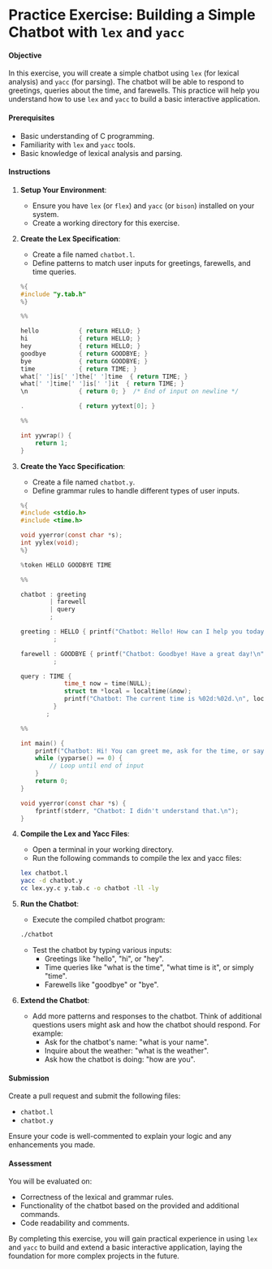 # Practice Exercise: Building a Simple Chatbot with `lex` and `yacc`

#### Objective

In this exercise, you will create a simple chatbot using `lex` (for lexical analysis) and `yacc` (for parsing). The chatbot will be able to respond to greetings, queries about the time, and farewells. This practice will help you understand how to use `lex` and `yacc` to build a basic interactive application.

#### Prerequisites

- Basic understanding of C programming.
- Familiarity with `lex` and `yacc` tools.
- Basic knowledge of lexical analysis and parsing.

#### Instructions

1. **Setup Your Environment**:

   - Ensure you have `lex` (or `flex`) and `yacc` (or `bison`) installed on your system.
   - Create a working directory for this exercise.

2. **Create the Lex Specification**:

   - Create a file named `chatbot.l`.
   - Define patterns to match user inputs for greetings, farewells, and time queries.

   ```c
   %{
   #include "y.tab.h"
   %}

   %%

   hello           { return HELLO; }
   hi              { return HELLO; }
   hey             { return HELLO; }
   goodbye         { return GOODBYE; }
   bye             { return GOODBYE; }
   time            { return TIME; }
   what[' ']is[' ']the[' ']time  { return TIME; }
   what[' ']time[' ']is[' ']it  { return TIME; }
   \n              { return 0; }  /* End of input on newline */

   .               { return yytext[0]; }

   %%

   int yywrap() {
       return 1;
   }
   ```

3. **Create the Yacc Specification**:

   - Create a file named `chatbot.y`.
   - Define grammar rules to handle different types of user inputs.

   ```c
   %{
   #include <stdio.h>
   #include <time.h>

   void yyerror(const char *s);
   int yylex(void);
   %}

   %token HELLO GOODBYE TIME

   %%

   chatbot : greeting
           | farewell
           | query
           ;

   greeting : HELLO { printf("Chatbot: Hello! How can I help you today?\n"); }
            ;

   farewell : GOODBYE { printf("Chatbot: Goodbye! Have a great day!\n"); }
            ;

   query : TIME {
               time_t now = time(NULL);
               struct tm *local = localtime(&now);
               printf("Chatbot: The current time is %02d:%02d.\n", local->tm_hour, local->tm_min);
            }
          ;

   %%

   int main() {
       printf("Chatbot: Hi! You can greet me, ask for the time, or say goodbye.\n");
       while (yyparse() == 0) {
           // Loop until end of input
       }
       return 0;
   }

   void yyerror(const char *s) {
       fprintf(stderr, "Chatbot: I didn't understand that.\n");
   }
   ```

4. **Compile the Lex and Yacc Files**:

   - Open a terminal in your working directory.
   - Run the following commands to compile the lex and yacc files:

   ```sh
   lex chatbot.l
   yacc -d chatbot.y
   cc lex.yy.c y.tab.c -o chatbot -ll -ly
   ```

5. **Run the Chatbot**:

   - Execute the compiled chatbot program:

   ```sh
   ./chatbot
   ```

   - Test the chatbot by typing various inputs:
     - Greetings like "hello", "hi", or "hey".
     - Time queries like "what is the time", "what time is it", or simply "time".
     - Farewells like "goodbye" or "bye".

6. **Extend the Chatbot**:
   - Add more patterns and responses to the chatbot. Think of additional questions users might ask and how the chatbot should respond. For example:
     - Ask for the chatbot's name: "what is your name".
     - Inquire about the weather: "what is the weather".
     - Ask how the chatbot is doing: "how are you".

#### Submission

Create a pull request and submit the following files:

- `chatbot.l`
- `chatbot.y`

Ensure your code is well-commented to explain your logic and any enhancements you made.

#### Assessment

You will be evaluated on:

- Correctness of the lexical and grammar rules.
- Functionality of the chatbot based on the provided and additional commands.
- Code readability and comments.

By completing this exercise, you will gain practical experience in using `lex` and `yacc` to build and extend a basic interactive application, laying the foundation for more complex projects in the future.
